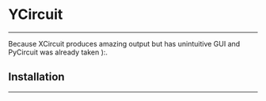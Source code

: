 # YCircuit #

-------------------------------------------------------------------------------

Because XCircuit produces amazing output but has unintuitive GUI and PyCircuit was already taken ):.

## Installation ##

-------------------------------------------------------------------------------

 
